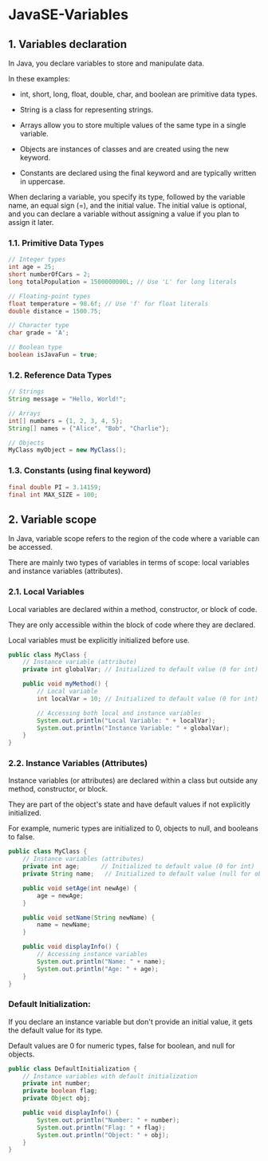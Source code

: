 # JavaSE-Variables

## 1. Variables declaration

In Java, you declare variables to store and manipulate data. 

In these examples:

- int, short, long, float, double, char, and boolean are primitive data types.

- String is a class for representing strings.

- Arrays allow you to store multiple values of the same type in a single variable.

- Objects are instances of classes and are created using the new keyword.

- Constants are declared using the final keyword and are typically written in uppercase.

When declaring a variable, you specify its type, followed by the variable name, an equal sign (=), and the initial value. The initial value is optional, and you can declare a variable without assigning a value if you plan to assign it later.

### 1.1. Primitive Data Types

```java
// Integer types
int age = 25;
short numberOfCars = 2;
long totalPopulation = 1500000000L; // Use 'L' for long literals

// Floating-point types
float temperature = 98.6f; // Use 'f' for float literals
double distance = 1500.75;

// Character type
char grade = 'A';

// Boolean type
boolean isJavaFun = true;
```

### 1.2. Reference Data Types

```java
// Strings
String message = "Hello, World!";

// Arrays
int[] numbers = {1, 2, 3, 4, 5};
String[] names = {"Alice", "Bob", "Charlie"};

// Objects
MyClass myObject = new MyClass();
```

### 1.3. Constants (using final keyword)

```java
final double PI = 3.14159;
final int MAX_SIZE = 100;
```

## 2. Variable scope

In Java, variable scope refers to the region of the code where a variable can be accessed. 

There are mainly two types of variables in terms of scope: local variables and instance variables (attributes).

### 2.1. Local Variables
Local variables are declared within a method, constructor, or block of code.

They are only accessible within the block of code where they are declared.

Local variables must be explicitly initialized before use.

```java
public class MyClass {
    // Instance variable (attribute)
    private int globalVar; // Initialized to default value (0 for int)

    public void myMethod() {
        // Local variable
        int localVar = 10; // Initialized to default value (0 for int)

        // Accessing both local and instance variables
        System.out.println("Local Variable: " + localVar);
        System.out.println("Instance Variable: " + globalVar);
    }
}
```

### 2.2. Instance Variables (Attributes)

Instance variables (or attributes) are declared within a class but outside any method, constructor, or block.

They are part of the object's state and have default values if not explicitly initialized.

For example, numeric types are initialized to 0, objects to null, and booleans to false.

```java
public class MyClass {
    // Instance variables (attributes)
    private int age;      // Initialized to default value (0 for int)
    private String name;   // Initialized to default value (null for objects)

    public void setAge(int newAge) {
        age = newAge;
    }

    public void setName(String newName) {
        name = newName;
    }

    public void displayInfo() {
        // Accessing instance variables
        System.out.println("Name: " + name);
        System.out.println("Age: " + age);
    }
}
```

### Default Initialization:

If you declare an instance variable but don't provide an initial value, it gets the default value for its type.

Default values are 0 for numeric types, false for boolean, and null for objects.

```java
public class DefaultInitialization {
    // Instance variables with default initialization
    private int number;
    private boolean flag;
    private Object obj;

    public void displayInfo() {
        System.out.println("Number: " + number);
        System.out.println("Flag: " + flag);
        System.out.println("Object: " + obj);
    }
}
```
